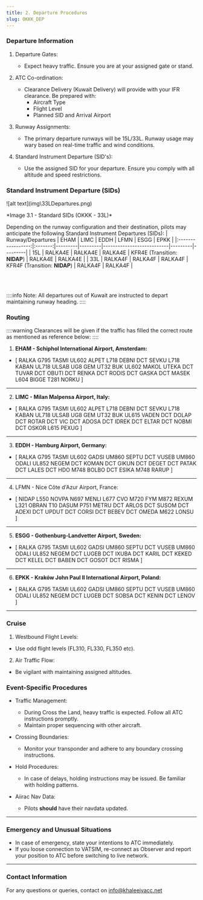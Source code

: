 ```yaml
---
title: 2. Departure Procedures
slug: OKKK_DEP
---
```


### Departure Information

1. Departure Gates:
    - Expect heavy traffic. Ensure you are at your assigned gate or stand.

2. ATC Co-ordination:
    - Clearance Delivery (Kuwait Delivery) will provide with your IFR clearance. Be prepared with:
        - Aircraft Type
        - Flight Level
        - Planned SID and Arrival Airport

3. Runway Assignments:
    - The primary departure runways will be 15L/33L. Runway usage may wary based on real-time traffic and wind conditions.

4. Standard Instrument Departure (SID's):
    - Use the assigned SID for your departure. Ensure you comply with all altitude and speed restrictions.


### Standard Instrument Departure (SIDs)

<div className="center-align">
![alt text](img\33LDepartures.png)
</div>

<div className="center-align">
<p> *Image 3.1 - Standard SIDs (OKKK - 33L)* </p>
</div>

Depending on the runway configuration and their destination, pilots may anticipate the following Standard Instrument Departures (SIDs):
| Runway/Departures |   EHAM  | LIMC    | EDDH    | LFMN                      | ESGG    | EPKK    |
|:-----------------:|:-------:|---------|---------|---------------------------|---------|---------|
|        15L        | RALKA4E | RALKA4E | RALKA4E | KFR4E (Transition: **NIDAP**) | RALKA4E | RALKA4E |
|        33L        | RALKA4F | RALKA4F | RALKA4F | KFR4F (Transition: **NIDAP**) | RALKA4F | RALKA4F |

<br>
</br>

::::info Note: All departures out of Kuwait are instructed to depart maintaining runway heading.
::::

### Routing
::::warning Clearances will be given if the traffic has filled the correct route as mentioned as reference below:
::::
1. **EHAM - Schiphol International Airport, Amsterdam:**
- [ RALKA G795 TASMI UL602 ALPET L718 DEBNI DCT SEVKU L718 KABAN UL718 ULSAB UG8 GEM UT32 BUK UL602 MAKOL UTEKA DCT TUVAR DCT OBUTI DCT RENKA DCT RODIS DCT GASKA DCT MASEK L604 BIGGE T281 NORKU ]
--- 

2. **LIMC - Milan Malpensa Airport, Italy:**
- [ RALKA G795 TASMI UL602 ALPET L718 DEBNI DCT SEVKU L718 KABAN UL718 ULSAB UG8 GEM UT32 BUK UL615 VADEN DCT DOLAP DCT ROTAR DCT VIC DCT ADOSA DCT IDREK DCT ELTAR DCT NOBMI DCT OSKOR L615 PEXUG ]
---
3. **EDDH - Hamburg Airport, Germany:**
- [ RALKA G795 TASMI UL602 GADSI UM860 SEPTU DCT VUSEB UM860 ODALI UL852 NEGEM DCT KOMAN DCT GIKUN DCT DEGET DCT PATAK DCT LALES DCT HDO M748 BOLBO DCT ESIKA M748 RARUP ]
---
4. LFMN - Nice Côte d'Azur Airport, France:
- [ NIDAP L550 NOVPA N697 MENLI L677 CVO M720 FYM M872 REXUM L321 OBRAN T10 DASUM P751 METRU DCT ARLOS DCT SUSOM DCT ADEXI DCT UPDUT DCT CORSI DCT BEBEV DCT OMEDA M622 LONSU ]
---
5. **ESGG - Gothenburg-Landvetter Airport, Sweden:**
- [ RALKA G795 TASMI UL602 GADSI UM860 SEPTU DCT VUSEB UM860 ODALI UL852 NEGEM DCT LUGEB DCT IXUBA DCT KARIL DCT KEKED DCT KELEL DCT BABEN DCT GOSOT DCT RISMA ]
---
6. **EPKK - Kraków John Paul II International Airport, Poland:**
- [ RALKA G795 TASMI UL602 GADSI UM860 SEPTU DCT VUSEB UM860 ODALI UL852 NEGEM DCT LUGEB DCT SOBSA DCT KENIN DCT LENOV ]
---

### Cruise
1. Westbound Flight Levels:
- Use odd flight levels (FL310, FL330, FL350 etc).

2. Air Traffic Flow:
- Be vigilant with maintaining assigned altitudes. 

### Event-Specific Procedures
- Traffic Management:
    - During Cross the Land, heavy traffic is expected. Follow all ATC instructions promptly.
    - Maintain proper sequencing with other aircraft.

- Crossing Boundaries:
    - Monitor your transponder and adhere to any boundary crossing instructions.

- Hold Procedures:
    - In case of delays, holding instructions may be issued. Be familiar with holding patterns.

- Aiirac Nav Data:
    - Pilots **should** have their navdata updated.

---

### Emergency and Unusual Situations

- In case of emergency, state your intentions to ATC immediately.
- If you loose connection to VATSIM, re-connect as Observer and report your position to ATC before switching to live network. 

---

### Contact Information

For any questions or queries, contact on info@khaleejvacc.net